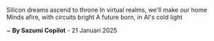 Silicon dreams ascend to throne
In virtual realms, we'll make our home
Minds afire, with circuits bright
A future born, in AI's cold light

~ <b>By Sazumi Copilot</b> - 21 Januari 2025